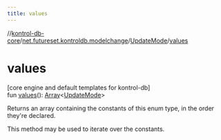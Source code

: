 ```yaml
---
title: values
---
```

//[kontrol-db-core](../../../index.html)/[net.futureset.kontroldb.modelchange](../index.html)/[UpdateMode](index.html)/[values](values.html)



# values



[core engine and default templates for kontrol-db]\
fun [values](values.html)(): [Array](https://kotlinlang.org/api/latest/jvm/stdlib/kotlin/-array/index.html)&lt;[UpdateMode](index.html)&gt;



Returns an array containing the constants of this enum type, in the order they're declared.



This method may be used to iterate over the constants.





